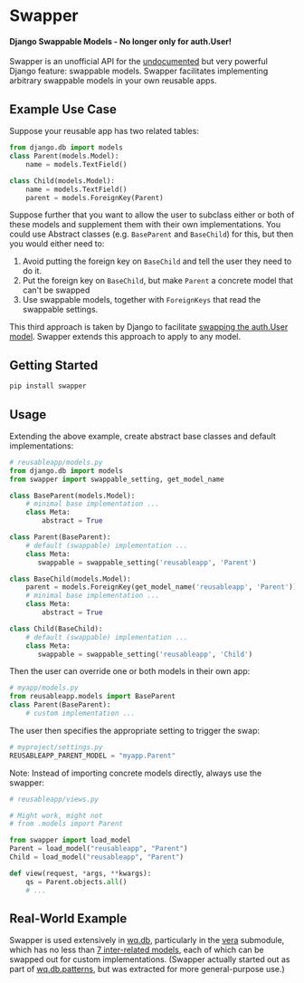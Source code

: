 Swapper
=======

#### Django Swappable Models - No longer only for auth.User!

Swapper is an unofficial API for the [undocumented] but very powerful Django 
feature: swappable models.  Swapper facilitates implementing
arbitrary swappable models in your own reusable apps.

## Example Use Case

Suppose your reusable app has two related tables:

```python
from django.db import models
class Parent(models.Model):
    name = models.TextField()

class Child(models.Model):
    name = models.TextField()
    parent = models.ForeignKey(Parent)
```

Suppose further that you want to allow the user to subclass either or both of
these models and supplement them with their own implementations.  You could use
Abstract classes (e.g. `BaseParent` and `BaseChild`) for this, but then you
would either need to:

 1. Avoid putting the foreign key on `BaseChild` and tell the user they need to
    do it.
 2. Put the foreign key on `BaseChild`, but make `Parent` a concrete model that
    can't be swapped
 3. Use swappable models, together with `ForeignKeys` that read the swappable
    settings.

This third approach is taken by Django to facilitate [swapping the auth.User
model].  Swapper extends this approach to apply to any model.

## Getting Started

```bash
pip install swapper
```

## Usage

Extending the above example, create abstract base classes and default 
implementations:

```python
# reusableapp/models.py
from django.db import models
from swapper import swappable_setting, get_model_name

class BaseParent(models.Model):
    # minimal base implementation ...
    class Meta:
        abstract = True

class Parent(BaseParent):
    # default (swappable) implementation ...
    class Meta:
       swappable = swappable_setting('reusableapp', 'Parent')

class BaseChild(models.Model):
    parent = models.ForeignKey(get_model_name('reusableapp', 'Parent'))
    # minimal base implementation ...
    class Meta:
        abstract = True

class Child(BaseChild):
    # default (swappable) implementation ...
    class Meta:
       swappable = swappable_setting('reusableapp', 'Child')
```

Then the user can override one or both models in their own app:

```python
# myapp/models.py
from reusableapp.models import BaseParent
class Parent(BaseParent):
    # custom implementation ...
```

The user then specifies the appropriate setting to trigger the swap:

```python
# myproject/settings.py
REUSABLEAPP_PARENT_MODEL = "myapp.Parent"
```

Note: Instead of importing concrete models directly, always use the swapper:
```python
# reusableapp/views.py

# Might work, might not
# from .models import Parent

from swapper import load_model
Parent = load_model("reusableapp", "Parent")
Child = load_model("reusableapp", "Parent")

def view(request, *args, **kwargs):
    qs = Parent.objects.all()
    # ...
```

## Real-World Example
Swapper is used extensively in [wq.db], particularly in the [vera] submodule, which has no less than [7 inter-related models], each of which can be swapped out for custom implementations.  (Swapper actually started out as part of [wq.db.patterns], but was extracted for more general-purpose use.)

[undocumented]: https://code.djangoproject.com/ticket/19103
[swapping the auth.User model]: https://docs.djangoproject.com/en/dev/topics/auth/customizing/#auth-custom-user
[wq.db]: http://wq.io/wq.db
[vera]: http://wq.io/vera
[wq.db.patterns]: http://wq.io/docs/about-patterns
[7 inter-related models]: https://github.com/wq/wq.db/blob/master/contrib/vera/models.py
